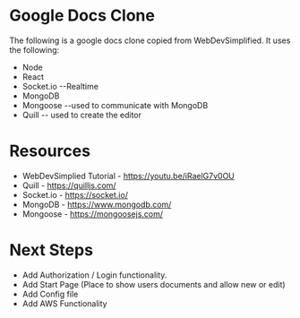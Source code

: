 # Google Docs Clone
The following is a google docs clone copied from WebDevSimplified. It uses the following:
* Node
* React
* Socket.io --Realtime
* MongoDB
* Mongoose --used to communicate with MongoDB
* Quill -- used to create the editor

# Resources
* WebDevSimplied Tutorial - https://youtu.be/iRaelG7v0OU
* Quill - https://quilljs.com/
* Socket.io - https://socket.io/
* MongoDB - https://www.mongodb.com/
* Mongoose - https://mongoosejs.com/

# Next Steps
* Add Authorization / Login functionality.
* Add Start Page (Place to show users documents and allow new or edit)
* Add Config file
* Add AWS Functionality

